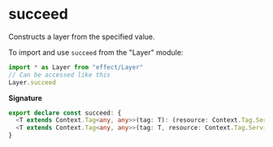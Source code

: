 # succeed

Constructs a layer from the specified value.

To import and use `succeed` from the "Layer" module:

```ts
import * as Layer from "effect/Layer"
// Can be accessed like this
Layer.succeed
```

**Signature**

```ts
export declare const succeed: {
  <T extends Context.Tag<any, any>>(tag: T): (resource: Context.Tag.Service<T>) => Layer<Context.Tag.Identifier<T>>
  <T extends Context.Tag<any, any>>(tag: T, resource: Context.Tag.Service<T>): Layer<Context.Tag.Identifier<T>>
}
```
